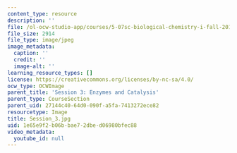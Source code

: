 ```yaml
---
content_type: resource
description: ''
file: /ol-ocw-studio-app/courses/5-07sc-biological-chemistry-i-fall-2013/1e65e9f2b06bbae72dbed06980bfec88_Session_3.jpg
file_size: 2914
file_type: image/jpeg
image_metadata:
  caption: ''
  credit: ''
  image-alt: ''
learning_resource_types: []
license: https://creativecommons.org/licenses/by-nc-sa/4.0/
ocw_type: OCWImage
parent_title: 'Session 3: Enzymes and Catalysis'
parent_type: CourseSection
parent_uid: 27144c40-64d0-090f-a5fa-7413272ece82
resourcetype: Image
title: Session_3.jpg
uid: 1e65e9f2-b06b-bae7-2dbe-d06980bfec88
video_metadata:
  youtube_id: null
---
```

